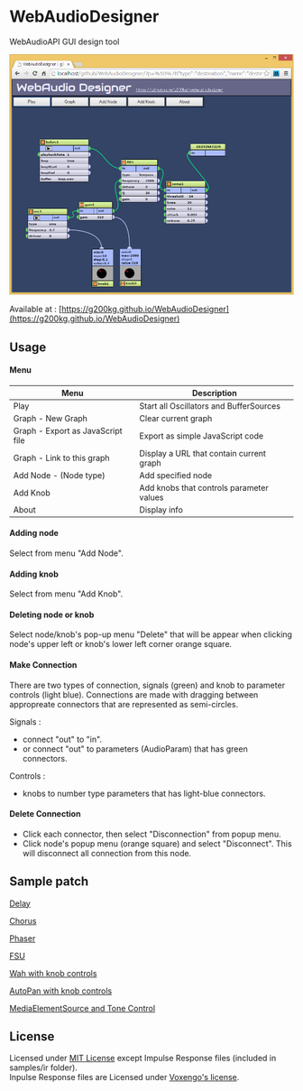 WebAudioDesigner
================

WebAudioAPI GUI design tool

![](images/webaudiodesigner.png)

Available at :
[https://g200kg.github.io/WebAudioDesigner](https://g200kg.github.io/WebAudioDesigner)

## Usage
#### Menu

Menu                              |Description
---                               |---
Play                              |Start all Oscillators and BufferSources
Graph - New Graph                 |Clear current graph
Graph - Export as JavaScript file |Export as simple JavaScript code
Graph - Link to this graph        |Display a URL that contain current graph
Add Node - (Node type)            |Add specified node
Add Knob                          |Add knobs that controls parameter values
About                             |Display info

#### Adding node
Select from menu "Add Node".

#### Adding knob
Select from menu "Add Knob".

#### Deleting node or knob
Select node/knob's pop-up menu "Delete" that will be appear when clicking node's upper left or knob's lower left corner orange square.

#### Make Connection
There are two types of connection, signals (green) and knob to parameter controls (light blue).
Connections are made with dragging between appropreate connectors that are represented as semi-circles.

Signals : 
* connect "out" to "in".
* or connect "out" to parameters (AudioParam) that has green connectors.

Controls :
* knobs to number type parameters that has light-blue connectors.

#### Delete Connection
* Click each connector, then select "Disconnection" from popup menu.
* Click node's popup menu (orange square) and select "Disconnect". This will disconnect all connection from this node.

## Sample patch

[Delay](http://g200kg.github.io/WebAudioDesigner/?p=%5B%7B%22type%22:%22destination%22,%22name%22:%22destination%22,%22x%22:694,%22y%22:116,%22params%22:%5B%5D,%22connect%22:%5B%5D%7D,%7B%22type%22:%22gain%22,%22name%22:%22gain1%22,%22x%22:572,%22y%22:199,%22params%22:%5B%7B%22name%22:%22gain%22,%22type%22:%22a%22,%22value%22:%221%22%7D%5D,%22connect%22:%5B%7B%22t%22:%22destination%22,%22o%22:0,%22i%22:0%7D%5D%7D,%7B%22type%22:%22bufsrc%22,%22name%22:%22bufsrc1%22,%22x%22:65,%22y%22:172,%22params%22:%5B%7B%22name%22:%22playbackRate%22,%22type%22:%22a%22,%22value%22:%221%22%7D,%7B%22name%22:%22loop%22,%22type%22:%22b%22,%22value%22:true%7D,%7B%22name%22:%22loopStart%22,%22type%22:%22n%22,%22value%22:0%7D,%7B%22name%22:%22loopEnd%22,%22type%22:%22n%22,%22value%22:0%7D,%7B%22name%22:%22buffer%22,%22type%22:%22ob%22,%22value%22:%22loop.wav%22%7D%5D,%22connect%22:%5B%7B%22t%22:%22delay1%22,%22o%22:0,%22i%22:0%7D,%7B%22t%22:%22gain1%22,%22o%22:0,%22i%22:0%7D%5D%7D,%7B%22type%22:%22delay%22,%22name%22:%22delay1%22,%22x%22:314,%22y%22:311,%22params%22:%5B%7B%22name%22:%22delayTime%22,%22type%22:%22a%22,%22value%22:%22.25%22%7D%5D,%22connect%22:%5B%7B%22t%22:%22gain2%22,%22o%22:0,%22i%22:0%7D,%7B%22t%22:%22gain3%22,%22o%22:0,%22i%22:0%7D%5D%7D,%7B%22type%22:%22gain%22,%22name%22:%22gain2%22,%22x%22:488,%22y%22:384,%22params%22:%5B%7B%22name%22:%22gain%22,%22type%22:%22a%22,%22value%22:%220.5%22%7D%5D,%22connect%22:%5B%7B%22t%22:%22gain1%22,%22o%22:0,%22i%22:0%7D%5D%7D,%7B%22type%22:%22gain%22,%22name%22:%22gain3%22,%22x%22:299,%22y%22:463,%22params%22:%5B%7B%22name%22:%22gain%22,%22type%22:%22a%22,%22value%22:%220.5%22%7D%5D,%22connect%22:%5B%7B%22t%22:%22delay1%22,%22o%22:0,%22i%22:0%7D%5D%7D%5D)

[Chorus](http://g200kg.github.io/WebAudioDesigner/?p=%5B%7B%22type%22:%22destination%22,%22name%22:%22destination%22,%22x%22:694,%22y%22:116,%22params%22:%5B%5D,%22connect%22:%5B%5D%7D,%7B%22type%22:%22gain%22,%22name%22:%22gain1%22,%22x%22:509,%22y%22:140,%22params%22:%5B%7B%22name%22:%22gain%22,%22type%22:%22a%22,%22value%22:%221%22%7D%5D,%22connect%22:%5B%7B%22t%22:%22destination%22,%22o%22:0,%22i%22:0%7D%5D%7D,%7B%22type%22:%22bufsrc%22,%22name%22:%22bufsrc1%22,%22x%22:65,%22y%22:172,%22params%22:%5B%7B%22name%22:%22playbackRate%22,%22type%22:%22a%22,%22value%22:%221%22%7D,%7B%22name%22:%22loop%22,%22type%22:%22b%22,%22value%22:true%7D,%7B%22name%22:%22loopStart%22,%22type%22:%22n%22,%22value%22:0%7D,%7B%22name%22:%22loopEnd%22,%22type%22:%22n%22,%22value%22:0%7D,%7B%22name%22:%22buffer%22,%22type%22:%22ob%22,%22value%22:%22loop.wav%22%7D%5D,%22connect%22:%5B%7B%22t%22:%22delay1%22,%22o%22:0,%22i%22:0%7D,%7B%22t%22:%22gain1%22,%22o%22:0,%22i%22:0%7D%5D%7D,%7B%22type%22:%22delay%22,%22name%22:%22delay1%22,%22x%22:365,%22y%22:247,%22params%22:%5B%7B%22name%22:%22delayTime%22,%22type%22:%22a%22,%22value%22:%220.02%22%7D%5D,%22connect%22:%5B%7B%22t%22:%22gain1%22,%22o%22:0,%22i%22:0%7D%5D%7D,%7B%22type%22:%22gain%22,%22name%22:%22gain3%22,%22x%22:270,%22y%22:412,%22params%22:%5B%7B%22name%22:%22gain%22,%22type%22:%22a%22,%22value%22:%220.002%22%7D%5D,%22connect%22:%5B%7B%22t%22:%22delay1.delayTime%22,%22o%22:0%7D%5D%7D,%7B%22type%22:%22osc%22,%22name%22:%22osc1%22,%22x%22:99,%22y%22:345,%22params%22:%5B%7B%22name%22:%22type%22,%22type%22:%22s%22,%22value%22:%22sine%22%7D,%7B%22name%22:%22frequency%22,%22type%22:%22a%22,%22value%22:%221.5%22%7D,%7B%22name%22:%22detune%22,%22type%22:%22a%22,%22value%22:%220%22%7D%5D,%22connect%22:%5B%7B%22t%22:%22gain3%22,%22o%22:0,%22i%22:0%7D%5D%7D%5D)

[Phaser](http://g200kg.github.io/WebAudioDesigner/?p=%5B%7B%22type%22:%22destination%22,%22name%22:%22destination%22,%22x%22:962,%22y%22:139,%22params%22:%5B%5D,%22connect%22:%5B%5D%7D,%7B%22type%22:%22gain%22,%22name%22:%22gain1%22,%22x%22:825,%22y%22:101,%22params%22:%5B%7B%22name%22:%22gain%22,%22type%22:%22a%22,%22value%22:%221%22%7D%5D,%22connect%22:%5B%7B%22t%22:%22destination%22,%22o%22:0,%22i%22:0%7D%5D%7D,%7B%22type%22:%22bufsrc%22,%22name%22:%22bufsrc1%22,%22x%22:68,%22y%22:97,%22params%22:%5B%7B%22name%22:%22playbackRate%22,%22type%22:%22a%22,%22value%22:%221%22%7D,%7B%22name%22:%22loop%22,%22type%22:%22b%22,%22value%22:true%7D,%7B%22name%22:%22loopStart%22,%22type%22:%22n%22,%22value%22:0%7D,%7B%22name%22:%22loopEnd%22,%22type%22:%22n%22,%22value%22:0%7D,%7B%22name%22:%22buffer%22,%22type%22:%22ob%22,%22value%22:%22loop.wav%22%7D%5D,%22connect%22:%5B%7B%22t%22:%22filt1%22,%22o%22:0,%22i%22:0%7D,%7B%22t%22:%22gain1%22,%22o%22:0,%22i%22:0%7D%5D%7D,%7B%22type%22:%22osc%22,%22name%22:%22osc1%22,%22x%22:52,%22y%22:435,%22params%22:%5B%7B%22name%22:%22type%22,%22type%22:%22s%22,%22value%22:%22sine%22%7D,%7B%22name%22:%22frequency%22,%22type%22:%22a%22,%22value%22:%223%22%7D,%7B%22name%22:%22detune%22,%22type%22:%22a%22,%22value%22:%220%22%7D%5D,%22connect%22:%5B%7B%22t%22:%22gain2%22,%22o%22:0,%22i%22:0%7D%5D%7D,%7B%22type%22:%22filt%22,%22name%22:%22filt1%22,%22x%22:266,%22y%22:285,%22params%22:%5B%7B%22name%22:%22type%22,%22type%22:%22s%22,%22value%22:%22allpass%22%7D,%7B%22name%22:%22frequency%22,%22type%22:%22a%22,%22value%22:%221000%22%7D,%7B%22name%22:%22detune%22,%22type%22:%22a%22,%22value%22:%220%22%7D,%7B%22name%22:%22Q%22,%22type%22:%22a%22,%22value%22:%221%22%7D,%7B%22name%22:%22gain%22,%22type%22:%22a%22,%22value%22:%220%22%7D%5D,%22connect%22:%5B%7B%22t%22:%22filt2%22,%22o%22:0,%22i%22:0%7D%5D%7D,%7B%22type%22:%22filt%22,%22name%22:%22filt2%22,%22x%22:426,%22y%22:263,%22params%22:%5B%7B%22name%22:%22type%22,%22type%22:%22s%22,%22value%22:%22allpass%22%7D,%7B%22name%22:%22frequency%22,%22type%22:%22a%22,%22value%22:%221000%22%7D,%7B%22name%22:%22detune%22,%22type%22:%22a%22,%22value%22:%220%22%7D,%7B%22name%22:%22Q%22,%22type%22:%22a%22,%22value%22:%221%22%7D,%7B%22name%22:%22gain%22,%22type%22:%22a%22,%22value%22:%220%22%7D%5D,%22connect%22:%5B%7B%22t%22:%22filt3%22,%22o%22:0,%22i%22:0%7D%5D%7D,%7B%22type%22:%22gain%22,%22name%22:%22gain2%22,%22x%22:263,%22y%22:561,%22params%22:%5B%7B%22name%22:%22gain%22,%22type%22:%22a%22,%22value%22:%22500%22%7D%5D,%22connect%22:%5B%7B%22t%22:%22filt1.frequency%22,%22o%22:0%7D,%7B%22t%22:%22filt2.frequency%22,%22o%22:0%7D,%7B%22t%22:%22filt3.frequency%22,%22o%22:0%7D,%7B%22t%22:%22filt4.frequency%22,%22o%22:0%7D%5D%7D,%7B%22type%22:%22filt%22,%22name%22:%22filt3%22,%22x%22:581,%22y%22:237,%22params%22:%5B%7B%22name%22:%22type%22,%22type%22:%22s%22,%22value%22:%22allpass%22%7D,%7B%22name%22:%22frequency%22,%22type%22:%22a%22,%22value%22:%221000%22%7D,%7B%22name%22:%22detune%22,%22type%22:%22a%22,%22value%22:%220%22%7D,%7B%22name%22:%22Q%22,%22type%22:%22a%22,%22value%22:%221%22%7D,%7B%22name%22:%22gain%22,%22type%22:%22a%22,%22value%22:%220%22%7D%5D,%22connect%22:%5B%7B%22t%22:%22filt4%22,%22o%22:0,%22i%22:0%7D%5D%7D,%7B%22type%22:%22filt%22,%22name%22:%22filt4%22,%22x%22:735,%22y%22:221,%22params%22:%5B%7B%22name%22:%22type%22,%22type%22:%22s%22,%22value%22:%22allpass%22%7D,%7B%22name%22:%22frequency%22,%22type%22:%22a%22,%22value%22:%221000%22%7D,%7B%22name%22:%22detune%22,%22type%22:%22a%22,%22value%22:%220%22%7D,%7B%22name%22:%22Q%22,%22type%22:%22a%22,%22value%22:%221%22%7D,%7B%22name%22:%22gain%22,%22type%22:%22a%22,%22value%22:%220%22%7D%5D,%22connect%22:%5B%7B%22t%22:%22gain1%22,%22o%22:0,%22i%22:0%7D%5D%7D%5D)

[FSU](http://g200kg.github.io/WebAudioDesigner/?p=%5B%7B%22type%22:%22destination%22,%22name%22:%22destination%22,%22x%22:568,%22y%22:205,%22params%22:%5B%5D,%22connect%22:%5B%5D%7D,%7B%22type%22:%22bufsrc%22,%22name%22:%22bufsrc1%22,%22x%22:85,%22y%22:178,%22params%22:%5B%7B%22name%22:%22playbackRate%22,%22type%22:%22a%22,%22value%22:%221%22%7D,%7B%22name%22:%22loop%22,%22type%22:%22b%22,%22value%22:true%7D,%7B%22name%22:%22loopStart%22,%22type%22:%22n%22,%22value%22:0%7D,%7B%22name%22:%22loopEnd%22,%22type%22:%22n%22,%22value%22:0%7D,%7B%22name%22:%22buffer%22,%22type%22:%22ob%22,%22value%22:%22loop.wav%22%7D%5D,%22connect%22:%5B%7B%22t%22:%22delay1%22,%22o%22:0,%22i%22:0%7D%5D%7D,%7B%22type%22:%22delay%22,%22name%22:%22delay1%22,%22x%22:396,%22y%22:154,%22params%22:%5B%7B%22name%22:%22delayTime%22,%22type%22:%22a%22,%22value%22:%220%22%7D%5D,%22connect%22:%5B%7B%22t%22:%22destination%22,%22o%22:0,%22i%22:0%7D%5D%7D,%7B%22type%22:%22osc%22,%22name%22:%22osc1%22,%22x%22:81,%22y%22:392,%22params%22:%5B%7B%22name%22:%22type%22,%22type%22:%22s%22,%22value%22:%22sawtooth%22%7D,%7B%22name%22:%22frequency%22,%22type%22:%22a%22,%22value%22:%220.5%22%7D,%7B%22name%22:%22detune%22,%22type%22:%22a%22,%22value%22:%220%22%7D%5D,%22connect%22:%5B%7B%22t%22:%22shaper1%22,%22o%22:0,%22i%22:0%7D%5D%7D,%7B%22type%22:%22shaper%22,%22name%22:%22shaper1%22,%22x%22:276,%22y%22:347,%22params%22:%5B%7B%22name%22:%22oversample%22,%22type%22:%22s%22,%22value%22:%22none%22%7D,%7B%22name%22:%22curve%22,%22type%22:%22tc%22,%22value%22:%22new%20Float32Array%28%5B%5Cn%5Cn0,%5Cn0,%5Cn0.1,%5Cn0.1,%5Cn0,%5Cn0,%5Cn0.3,%5Cn0.3,%5Cn0.2,%5Cn0.2,%5Cn0.4,%5Cn0.4,%5Cn0.2,%5Cn0.2,%5Cn%5Cn%5D%29%22%7D%5D,%22connect%22:%5B%7B%22t%22:%22delay1.delayTime%22,%22o%22:0%7D%5D%7D%5D)

[Wah with knob controls](http://g200kg.github.io/WebAudioDesigner/?p=%5B%7B%22type%22:%22destination%22,%22name%22:%22destination%22,%22x%22:584,%22y%22:157,%22params%22:%5B%5D,%22connect%22:%5B%5D%7D,%7B%22type%22:%22bufsrc%22,%22name%22:%22bufsrc1%22,%22x%22:91,%22y%22:142,%22params%22:%5B%7B%22name%22:%22playbackRate%22,%22type%22:%22a%22,%22value%22:%221%22%7D,%7B%22name%22:%22loop%22,%22type%22:%22b%22,%22value%22:true%7D,%7B%22name%22:%22loopStart%22,%22type%22:%22n%22,%22value%22:0%7D,%7B%22name%22:%22loopEnd%22,%22type%22:%22n%22,%22value%22:0%7D,%7B%22name%22:%22buffer%22,%22type%22:%22ob%22,%22value%22:%22loop.wav%22%7D%5D,%22connect%22:%5B%7B%22t%22:%22filt1%22,%22o%22:0,%22i%22:0%7D%5D%7D,%7B%22type%22:%22filt%22,%22name%22:%22filt1%22,%22x%22:357,%22y%22:208,%22params%22:%5B%7B%22name%22:%22type%22,%22type%22:%22s%22,%22value%22:%22lowpass%22%7D,%7B%22name%22:%22frequency%22,%22type%22:%22a%22,%22value%22:%221000%22%7D,%7B%22name%22:%22detune%22,%22type%22:%22a%22,%22value%22:%220%22%7D,%7B%22name%22:%22Q%22,%22type%22:%22a%22,%22value%22:%2220%22%7D,%7B%22name%22:%22gain%22,%22type%22:%22a%22,%22value%22:%220%22%7D%5D,%22connect%22:%5B%7B%22t%22:%22comp1%22,%22o%22:0,%22i%22:0%7D%5D%7D,%7B%22type%22:%22osc%22,%22name%22:%22osc1%22,%22x%22:52,%22y%22:369,%22params%22:%5B%7B%22name%22:%22type%22,%22type%22:%22s%22,%22value%22:%22sine%22%7D,%7B%22name%22:%22frequency%22,%22type%22:%22a%22,%22value%22:2%7D,%7B%22name%22:%22detune%22,%22type%22:%22a%22,%22value%22:%220%22%7D%5D,%22connect%22:%5B%7B%22t%22:%22gain1%22,%22o%22:0,%22i%22:0%7D%5D%7D,%7B%22type%22:%22gain%22,%22name%22:%22gain1%22,%22x%22:219,%22y%22:347,%22params%22:%5B%7B%22name%22:%22gain%22,%22type%22:%22a%22,%22value%22:398%7D%5D,%22connect%22:%5B%7B%22t%22:%22filt1.frequency%22,%22o%22:0%7D%5D%7D,%7B%22type%22:%22comp%22,%22name%22:%22comp1%22,%22x%22:504,%22y%22:279,%22params%22:%5B%7B%22name%22:%22threshold%22,%22type%22:%22a%22,%22value%22:%22-24%22%7D,%7B%22name%22:%22knee%22,%22type%22:%22a%22,%22value%22:%2230%22%7D,%7B%22name%22:%22ratio%22,%22type%22:%22a%22,%22value%22:%2212%22%7D,%7B%22name%22:%22attack%22,%22type%22:%22a%22,%22value%22:%220.003%22%7D,%7B%22name%22:%22release%22,%22type%22:%22a%22,%22value%22:%220.25%22%7D%5D,%22connect%22:%5B%7B%22t%22:%22destination%22,%22o%22:0,%22i%22:0%7D%5D%7D,%7B%22type%22:%22knob%22,%22name%22:%22knob1%22,%22x%22:262,%22y%22:502,%22min%22:0,%22max%22:10,%22step%22:0.1,%22value%22:2,%22connect%22:%5B%7B%22t%22:%22osc1.frequency%22%7D%5D%7D,%7B%22type%22:%22knob%22,%22name%22:%22knob2%22,%22x%22:353,%22y%22:501,%22min%22:0,%22max%22:1000,%22step%22:1,%22value%22:398,%22connect%22:%5B%7B%22t%22:%22gain1.gain%22%7D%5D%7D%5D)

[AutoPan with knob controls](http://g200kg.github.io/WebAudioDesigner/?p=%5B%7B%22type%22:%22destination%22,%22name%22:%22destination%22,%22x%22:708,%22y%22:115,%22params%22:%5B%5D,%22connect%22:%5B%5D%7D,%7B%22type%22:%22bufsrc%22,%22name%22:%22bufsrc1%22,%22x%22:48,%22y%22:114,%22params%22:%5B%7B%22name%22:%22playbackRate%22,%22type%22:%22a%22,%22value%22:%221%22%7D,%7B%22name%22:%22loop%22,%22type%22:%22b%22,%22value%22:true%7D,%7B%22name%22:%22loopStart%22,%22type%22:%22n%22,%22value%22:0%7D,%7B%22name%22:%22loopEnd%22,%22type%22:%22n%22,%22value%22:0%7D,%7B%22name%22:%22buffer%22,%22type%22:%22ob%22,%22value%22:%22loop.wav%22%7D%5D,%22connect%22:%5B%7B%22t%22:%22split1%22,%22o%22:0,%22i%22:0%7D%5D%7D,%7B%22type%22:%22split%22,%22name%22:%22split1%22,%22x%22:245,%22y%22:202,%22params%22:%5B%5D,%22connect%22:%5B%7B%22t%22:%22gain1%22,%22o%22:0,%22i%22:0%7D,%7B%22t%22:%22gain2%22,%22o%22:1,%22i%22:0%7D%5D%7D,%7B%22type%22:%22gain%22,%22name%22:%22gain1%22,%22x%22:446,%22y%22:169,%22params%22:%5B%7B%22name%22:%22gain%22,%22type%22:%22a%22,%22value%22:%220.5%22%7D%5D,%22connect%22:%5B%7B%22t%22:%22merge1%22,%22o%22:0,%22i%22:0%7D%5D%7D,%7B%22type%22:%22gain%22,%22name%22:%22gain2%22,%22x%22:445,%22y%22:252,%22params%22:%5B%7B%22name%22:%22gain%22,%22type%22:%22a%22,%22value%22:%220.5%22%7D%5D,%22connect%22:%5B%7B%22t%22:%22merge1%22,%22o%22:0,%22i%22:1%7D%5D%7D,%7B%22type%22:%22merge%22,%22name%22:%22merge1%22,%22x%22:595,%22y%22:201,%22params%22:%5B%5D,%22connect%22:%5B%7B%22t%22:%22destination%22,%22o%22:0,%22i%22:0%7D%5D%7D,%7B%22type%22:%22osc%22,%22name%22:%22osc1%22,%22x%22:75,%22y%22:340,%22params%22:%5B%7B%22name%22:%22type%22,%22type%22:%22s%22,%22value%22:%22sine%22%7D,%7B%22name%22:%22frequency%22,%22type%22:%22a%22,%22value%22:0.21%7D,%7B%22name%22:%22detune%22,%22type%22:%22a%22,%22value%22:%220%22%7D%5D,%22connect%22:%5B%7B%22t%22:%22gain4%22,%22o%22:0,%22i%22:0%7D,%7B%22t%22:%22gain3%22,%22o%22:0,%22i%22:0%7D%5D%7D,%7B%22type%22:%22gain%22,%22name%22:%22gain3%22,%22x%22:238,%22y%22:294,%22params%22:%5B%7B%22name%22:%22gain%22,%22type%22:%22a%22,%22value%22:%22-0.5%22%7D%5D,%22connect%22:%5B%7B%22t%22:%22gain1.gain%22,%22o%22:0%7D%5D%7D,%7B%22type%22:%22gain%22,%22name%22:%22gain4%22,%22x%22:240,%22y%22:382,%22params%22:%5B%7B%22name%22:%22gain%22,%22type%22:%22a%22,%22value%22:%220.5%22%7D%5D,%22connect%22:%5B%7B%22t%22:%22gain2.gain%22,%22o%22:0%7D%5D%7D,%7B%22type%22:%22knob%22,%22name%22:%22knob1%22,%22x%22:164,%22y%22:499,%22min%22:0.1,%22max%22:3,%22step%22:0.01,%22value%22:0.21,%22connect%22:%5B%7B%22t%22:%22osc1.frequency%22%7D%5D%7D%5D)

[MediaElementSource and Tone Control](http://g200kg.github.io/WebAudioDesigner/?p=%5B%7B%22type%22:%22destination%22,%22name%22:%22destination%22,%22x%22:603,%22y%22:49,%22params%22:%5B%5D,%22connect%22:%5B%5D%7D,%7B%22type%22:%22elemsrc%22,%22name%22:%22elemsrc1%22,%22x%22:11,%22y%22:72,%22params%22:%5B%7B%22name%22:%22url%22,%22type%22:%22tu%22,%22value%22:%22http://www.g200kg.com/music/kerokeroshiyouyo.mp3%22%7D%5D,%22connect%22:%5B%7B%22t%22:%22filt1%22,%22o%22:0,%22i%22:0%7D%5D%7D,%7B%22type%22:%22knob%22,%22name%22:%22knob1%22,%22x%22:222,%22y%22:322,%22min%22:-20,%22max%22:20,%22step%22:1,%22value%22:7,%22connect%22:%5B%7B%22t%22:%22filt1.gain%22%7D%5D%7D,%7B%22type%22:%22knob%22,%22name%22:%22knob2%22,%22x%22:354,%22y%22:321,%22min%22:-20,%22max%22:20,%22step%22:1,%22value%22:-1,%22connect%22:%5B%7B%22t%22:%22filt2.gain%22%7D%5D%7D,%7B%22type%22:%22filt%22,%22name%22:%22filt1%22,%22x%22:103,%22y%22:170,%22params%22:%5B%7B%22name%22:%22type%22,%22type%22:%22s%22,%22value%22:%22lowshelf%22%7D,%7B%22name%22:%22frequency%22,%22type%22:%22a%22,%22value%22:%22200%22%7D,%7B%22name%22:%22detune%22,%22type%22:%22a%22,%22value%22:%220%22%7D,%7B%22name%22:%22Q%22,%22type%22:%22a%22,%22value%22:%221%22%7D,%7B%22name%22:%22gain%22,%22type%22:%22a%22,%22value%22:7%7D%5D,%22connect%22:%5B%7B%22t%22:%22filt2%22,%22o%22:0,%22i%22:0%7D%5D%7D,%7B%22type%22:%22filt%22,%22name%22:%22filt2%22,%22x%22:253,%22y%22:143,%22params%22:%5B%7B%22name%22:%22type%22,%22type%22:%22s%22,%22value%22:%22peaking%22%7D,%7B%22name%22:%22frequency%22,%22type%22:%22a%22,%22value%22:%221000%22%7D,%7B%22name%22:%22detune%22,%22type%22:%22a%22,%22value%22:%220%22%7D,%7B%22name%22:%22Q%22,%22type%22:%22a%22,%22value%22:%220.5%22%7D,%7B%22name%22:%22gain%22,%22type%22:%22a%22,%22value%22:-1%7D%5D,%22connect%22:%5B%7B%22t%22:%22filt3%22,%22o%22:0,%22i%22:0%7D%5D%7D,%7B%22type%22:%22filt%22,%22name%22:%22filt3%22,%22x%22:408,%22y%22:126,%22params%22:%5B%7B%22name%22:%22type%22,%22type%22:%22s%22,%22value%22:%22highshelf%22%7D,%7B%22name%22:%22frequency%22,%22type%22:%22a%22,%22value%22:%225000%22%7D,%7B%22name%22:%22detune%22,%22type%22:%22a%22,%22value%22:%220%22%7D,%7B%22name%22:%22Q%22,%22type%22:%22a%22,%22value%22:%221%22%7D,%7B%22name%22:%22gain%22,%22type%22:%22a%22,%22value%22:4%7D%5D,%22connect%22:%5B%7B%22t%22:%22comp1%22,%22o%22:0,%22i%22:0%7D%5D%7D,%7B%22type%22:%22knob%22,%22name%22:%22knob3%22,%22x%22:482,%22y%22:320,%22min%22:-20,%22max%22:20,%22step%22:1,%22value%22:4,%22connect%22:%5B%7B%22t%22:%22filt3.gain%22%7D%5D%7D,%7B%22type%22:%22comp%22,%22name%22:%22comp1%22,%22x%22:572,%22y%22:108,%22params%22:%5B%7B%22name%22:%22threshold%22,%22type%22:%22a%22,%22value%22:%22-24%22%7D,%7B%22name%22:%22knee%22,%22type%22:%22a%22,%22value%22:%2230%22%7D,%7B%22name%22:%22ratio%22,%22type%22:%22a%22,%22value%22:%2212%22%7D,%7B%22name%22:%22attack%22,%22type%22:%22a%22,%22value%22:%220.003%22%7D,%7B%22name%22:%22release%22,%22type%22:%22a%22,%22value%22:%220.25%22%7D%5D,%22connect%22:%5B%7B%22t%22:%22destination%22,%22o%22:0,%22i%22:0%7D%5D%7D%5D)

## License
Licensed under [MIT License](LICENSE) except Impulse Response files (included in samples/ir folder).  
Inpulse Response files are Licensed under [Voxengo's license](samples/ir/IMreverbs1/license.txt).  
